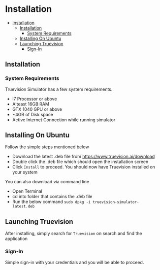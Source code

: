 # Installation

- [Installation](#installation)
	- [Installation](#installation-1)
		- [System Requirements](#system-requirements)
	- [Installing On Ubuntu](#installing-on-ubuntu)
	- [Launching Truevision](#launching-truevision)
		- [Sign-In](#sign-in)

<a name="installation"></a>
## Installation

<a name="system-requirements"></a>
### System Requirements

Truevision Simulator has a few system requirements. 

- i7 Processor or above
- Alteast 16GB RAM
- GTX 1040 GPU or above
- ~4GB of Disk space
- Active Internet Connection while running simulator


<a name="installing-on-ubuntu"></a>
## Installing On Ubuntu

Follow the simple steps mentioned below

- Download the latest .deb file from https://www.truevision.ai/download
- Double click the .deb file which should open the installation screen
- Click `Install` to proceed. You should now have Truevision installed on your system

You can also download via command line

- Open Terminal
- cd into folder that contains the .deb file
- Run the below command `sudo dpkg -i truevision-simulator-latest.deb`

<a name="launching"></a>
## Launching Truevision

After installing, simply search for `Truevision` on search and find the application


<a name="sign-in"></a>
### Sign-In

Simple sign-in with your credentials and you will be able to proceed.



